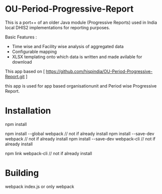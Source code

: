 # OU-Period-Progressive-Report

This is a port++ of an older Java module (Progressive Reports) used in India local  DHIS2 implementations for reporting purposes.

Basic Features :
 - Time wise and Facility wise analysis of aggregated data 
 - Configurable mapping
 - XLSX templating onto which data is written and made avilable for download

This app based on [ https://github.com/hispindia/OU-Period-Progressive-Report.git ]

this app is used for app based organisationunit and Period wise Progressive Report.

# Installation
npm install

npm install --global webpack // not if already install
npm install --save-dev webpack // not if already install
npm install --save-dev webpack-cli // not if already install

npm link webpack-cli // not if already install

# Building

webpack index.js or only 
webpack
